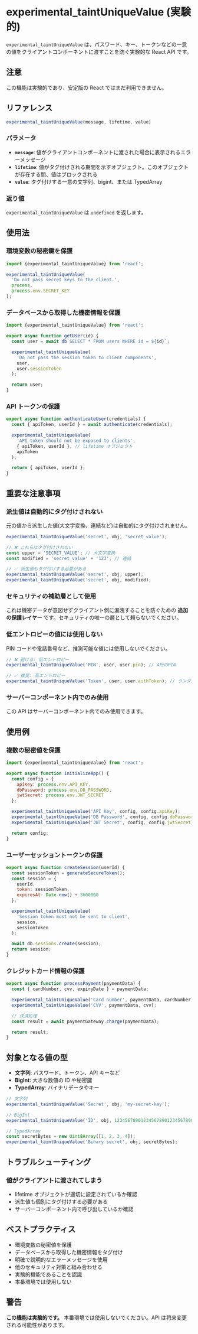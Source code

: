 # experimental_taintUniqueValue (実験的)

`experimental_taintUniqueValue` は、パスワード、キー、トークンなどの一意の値をクライアントコンポーネントに渡すことを防ぐ実験的な React API です。

## 注意

この機能は実験的であり、安定版の React ではまだ利用できません。

## リファレンス

```javascript
experimental_taintUniqueValue(message, lifetime, value)
```

### パラメータ

- **`message`**: 値がクライアントコンポーネントに渡された場合に表示されるエラーメッセージ
- **`lifetime`**: 値がタグ付けされる期間を示すオブジェクト。このオブジェクトが存在する間、値はブロックされる
- **`value`**: タグ付けする一意の文字列、bigint、または TypedArray

### 返り値

`experimental_taintUniqueValue` は `undefined` を返します。

## 使用法

### 環境変数の秘密鍵を保護

```javascript
import {experimental_taintUniqueValue} from 'react';

experimental_taintUniqueValue(
  'Do not pass secret keys to the client.',
  process,
  process.env.SECRET_KEY
);
```

### データベースから取得した機密情報を保護

```javascript
import {experimental_taintUniqueValue} from 'react';

export async function getUser(id) {
  const user = await db`SELECT * FROM users WHERE id = ${id}`;

  experimental_taintUniqueValue(
    'Do not pass the session token to client components',
    user,
    user.sessionToken
  );

  return user;
}
```

### API トークンの保護

```javascript
export async function authenticateUser(credentials) {
  const { apiToken, userId } = await authenticate(credentials);

  experimental_taintUniqueValue(
    'API token should not be exposed to clients',
    { apiToken, userId }, // lifetime オブジェクト
    apiToken
  );

  return { apiToken, userId };
}
```

## 重要な注意事項

### 派生値は自動的にタグ付けされない

元の値から派生した値(大文字変換、連結など)は自動的にタグ付けされません。

```javascript
experimental_taintUniqueValue('secret', obj, 'secret_value');

// ❌ これらはタグ付けされない
const upper = 'SECRET_VALUE'; // 大文字変換
const modified = 'secret_value' + '123'; // 連結

// ✅ 派生値もタグ付けする必要がある
experimental_taintUniqueValue('secret', obj, upper);
experimental_taintUniqueValue('secret', obj, modified);
```

### セキュリティの補助層として使用

これは機密データが意図せずクライアント側に漏洩することを防ぐための **追加の保護レイヤー** です。セキュリティの唯一の層として頼らないでください。

### 低エントロピーの値には使用しない

PIN コードや電話番号など、推測可能な値には使用しないでください。

```javascript
// ❌ 避ける: 低エントロピー
experimental_taintUniqueValue('PIN', user, user.pin); // 4桁のPIN

// ✅ 推奨: 高エントロピー
experimental_taintUniqueValue('Token', user, user.authToken); // ランダムなトークン
```

### サーバーコンポーネント内でのみ使用

この API はサーバーコンポーネント内でのみ使用できます。

## 使用例

### 複数の秘密値を保護

```javascript
import {experimental_taintUniqueValue} from 'react';

export async function initializeApp() {
  const config = {
    apiKey: process.env.API_KEY,
    dbPassword: process.env.DB_PASSWORD,
    jwtSecret: process.env.JWT_SECRET
  };

  experimental_taintUniqueValue('API Key', config, config.apiKey);
  experimental_taintUniqueValue('DB Password', config, config.dbPassword);
  experimental_taintUniqueValue('JWT Secret', config, config.jwtSecret);

  return config;
}
```

### ユーザーセッショントークンの保護

```javascript
export async function createSession(userId) {
  const sessionToken = generateSecureToken();
  const session = {
    userId,
    token: sessionToken,
    expiresAt: Date.now() + 3600000
  };

  experimental_taintUniqueValue(
    'Session token must not be sent to client',
    session,
    sessionToken
  );

  await db.sessions.create(session);
  return session;
}
```

### クレジットカード情報の保護

```javascript
export async function processPayment(paymentData) {
  const { cardNumber, cvv, expiryDate } = paymentData;

  experimental_taintUniqueValue('Card number', paymentData, cardNumber);
  experimental_taintUniqueValue('CVV', paymentData, cvv);

  // 決済処理
  const result = await paymentGateway.charge(paymentData);

  return result;
}
```

## 対象となる値の型

- **文字列**: パスワード、トークン、API キーなど
- **BigInt**: 大きな数値の ID や秘密鍵
- **TypedArray**: バイナリデータやキー

```javascript
// 文字列
experimental_taintUniqueValue('Secret', obj, 'my-secret-key');

// BigInt
experimental_taintUniqueValue('ID', obj, 123456789012345678901234567890n);

// TypedArray
const secretBytes = new Uint8Array([1, 2, 3, 4]);
experimental_taintUniqueValue('Binary secret', obj, secretBytes);
```

## トラブルシューティング

### 値がクライアントに渡されてしまう

- lifetime オブジェクトが適切に設定されているか確認
- 派生値も個別にタグ付けする必要がある
- サーバーコンポーネント内で呼び出しているか確認

## ベストプラクティス

- 環境変数の秘密値を保護
- データベースから取得した機密情報をタグ付け
- 明確で説明的なエラーメッセージを使用
- 他のセキュリティ対策と組み合わせる
- 実験的機能であることを認識
- 本番環境では使用しない

## 警告

**この機能は実験的です。** 本番環境では使用しないでください。API は将来変更される可能性があります。
